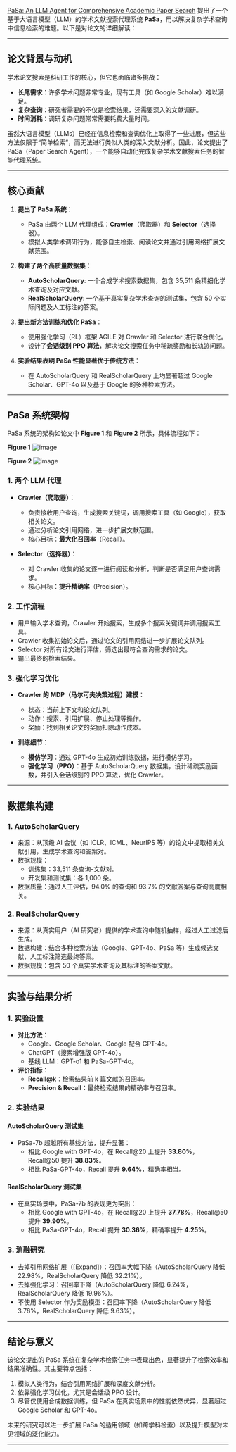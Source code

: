[PaSa: An LLM Agent for Comprehensive Academic Paper Search](https://arxiv.org/html/2501.10120?_immersive_translate_auto_translate=1) 提出了一个基于大语言模型（LLM）的学术文献搜索代理系统 **PaSa**，用以解决复杂学术查询中信息检索的难题。以下是对论文的详细解读：

---

## **论文背景与动机**

学术论文搜索是科研工作的核心，但它也面临诸多挑战：
- **长尾需求**：许多学术问题非常专业，现有工具（如 Google Scholar）难以满足。
- **复杂查询**：研究者需要的不仅是检索结果，还需要深入的文献调研。
- **时间消耗**：调研复杂问题常常需要耗费大量时间。

虽然大语言模型（LLMs）已经在信息检索和查询优化上取得了一些进展，但这些方法仅限于“简单检索”，而无法进行类似人类的深入文献分析。因此，论文提出了 PaSa（Paper Search Agent），一个能够自动化完成复杂学术文献搜索任务的智能代理系统。

---

## **核心贡献**

1. **提出了 PaSa 系统**：
   - PaSa 由两个 LLM 代理组成：**Crawler**（爬取器）和 **Selector**（选择器）。
   - 模拟人类学术调研行为，能够自主检索、阅读论文并通过引用网络扩展文献范围。
   
2. **构建了两个高质量数据集**：
   - **AutoScholarQuery**: 一个合成学术搜索数据集，包含 35,511 条精细化学术查询及对应文献。
   - **RealScholarQuery**: 一个基于真实复杂学术查询的测试集，包含 50 个实际问题及人工标注的答案。

3. **提出新方法训练和优化 PaSa**：
   - 使用强化学习（RL）框架 AGILE 对 Crawler 和 Selector 进行联合优化。
   - 设计了**会话级别 PPO 算法**，解决论文搜索任务中稀疏奖励和长轨迹问题。

4. **实验结果表明 PaSa 性能显著优于传统方法**：
   - 在 AutoScholarQuery 和 RealScholarQuery 上均显著超过 Google Scholar、GPT-4o 以及基于 Google 的多种检索方法。

---

## **PaSa 系统架构**

PaSa 系统的架构如论文中 **Figure 1** 和 **Figure 2** 所示，具体流程如下：

**Figure 1**
![image](https://github.com/user-attachments/assets/0979eb1f-f7ac-41d3-bac1-a5c16e547ac6)

**Figure 2**
![image](https://github.com/user-attachments/assets/5c0db16e-8f85-452b-918a-1f2dba2e36a4)

### **1. 两个 LLM 代理**
- **Crawler（爬取器）**：
  - 负责接收用户查询，生成搜索关键词，调用搜索工具（如 Google），获取相关论文。
  - 通过分析论文引用网络，进一步扩展文献范围。
  - 核心目标：**最大化召回率**（Recall）。
  
- **Selector（选择器）**：
  - 对 Crawler 收集的论文逐一进行阅读和分析，判断是否满足用户查询需求。
  - 核心目标：**提升精确率**（Precision）。

### **2. 工作流程**
- 用户输入学术查询，Crawler 开始搜索，生成多个搜索关键词并调用搜索工具。
- Crawler 收集初始论文后，通过论文的引用网络进一步扩展论文队列。
- Selector 对所有论文进行评估，筛选出最符合查询需求的论文。
- 输出最终的检索结果。

### **3. 强化学习优化**
- **Crawler 的 MDP（马尔可夫决策过程）建模**：
  - 状态：当前上下文和论文队列。
  - 动作：搜索、引用扩展、停止处理等操作。
  - 奖励：找到相关论文的奖励扣除动作成本。
  
- **训练细节**：
  - **模仿学习**：通过 GPT-4o 生成初始训练数据，进行模仿学习。
  - **强化学习（PPO）**：基于 AutoScholarQuery 数据集，设计稀疏奖励函数，并引入会话级别的 PPO 算法，优化 Crawler。

---

## **数据集构建**

### **1. AutoScholarQuery**
- 来源：从顶级 AI 会议（如 ICLR、ICML、NeurIPS 等）的论文中提取相关文献引用，生成学术查询和答案对。
- 数据规模：
  - 训练集：33,511 条查询-文献对。
  - 开发集和测试集：各 1,000 条。
- 数据质量：通过人工评估，94.0% 的查询和 93.7% 的文献答案与查询高度相关。

### **2. RealScholarQuery**
- 来源：从真实用户（AI 研究者）提供的学术查询中随机抽样，经过人工过滤后生成。
- 数据构建：结合多种检索方法（Google、GPT-4o、PaSa 等）生成候选文献，人工标注筛选最终答案。
- 数据规模：包含 50 个真实学术查询及其标注的答案文献。

---

## **实验与结果分析**

### **1. 实验设置**
- **对比方法**：
  - Google、Google Scholar、Google 配合 GPT-4o。
  - ChatGPT（搜索增强版 GPT-4o）。
  - 基线 LLM：GPT-o1 和 PaSa-GPT-4o。
- **评价指标**：
  - **Recall@k**：检索结果前 k 篇文献的召回率。
  - **Precision & Recall**：最终检索结果的精确率与召回率。

### **2. 实验结果**
#### **AutoScholarQuery 测试集**
- PaSa-7b 超越所有基线方法，提升显著：
  - 相比 Google with GPT-4o，在 Recall@20 上提升 **33.80%**，Recall@50 提升 **38.83%**。
  - 相比 PaSa-GPT-4o，Recall 提升 **9.64%**，精确率相当。

#### **RealScholarQuery 测试集**
- 在真实场景中，PaSa-7b 的表现更为突出：
  - 相比 Google with GPT-4o，在 Recall@20 上提升 **37.78%**，Recall@50 提升 **39.90%**。
  - 相比 PaSa-GPT-4o，Recall 提升 **30.36%**，精确率提升 **4.25%**。

### **3. 消融研究**
- 去掉引用网络扩展（[Expand]）：召回率大幅下降（AutoScholarQuery 降低 22.98%，RealScholarQuery 降低 32.21%）。
- 去掉强化学习：召回率下降（AutoScholarQuery 降低 6.24%，RealScholarQuery 降低 19.96%）。
- 不使用 Selector 作为奖励模型：召回率下降（AutoScholarQuery 降低 3.76%，RealScholarQuery 降低 9.63%）。

---

## **结论与意义**

该论文提出的 PaSa 系统在复杂学术检索任务中表现出色，显著提升了检索效率和结果准确性。其主要特点包括：
1. 模拟人类行为，结合引用网络扩展和深度文献分析。
2. 依靠强化学习优化，尤其是会话级 PPO 设计。
3. 尽管仅使用合成数据训练，但 PaSa 在真实场景中的性能依然优异，显著超过 Google Scholar 和 GPT-4o。

未来的研究可以进一步扩展 PaSa 的适用领域（如跨学科检索）以及提升模型对未见领域的泛化能力。

--- 
